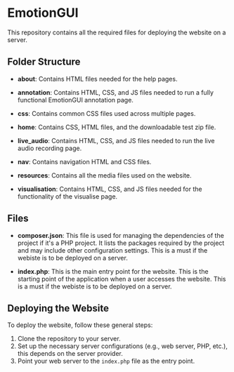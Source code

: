 # EmotionGUI

This repository contains all the required files for deploying the website on a server.

## Folder Structure

- **about**: Contains HTML files needed for the help pages.

- **annotation**: Contains HTML, CSS, and JS files needed to run a fully functional EmotionGUI annotation page.

- **css**: Contains common CSS files used across multiple pages.

- **home**: Contains CSS, HTML files, and the downloadable test zip file.

- **live_audio**: Contains HTML, CSS, and JS files needed to run the live audio recording page.

- **nav**: Contains navigation HTML and CSS files.

- **resources**: Contains all the media files used on the website.

- **visualisation**: Contains HTML, CSS, and JS files needed for the functionality of the visualise page.

## Files

- **composer.json**: This file is used for managing the dependencies of the project if it's a PHP project. It lists the packages required by the project and may include other configuration settings. This is a must if the webiste is to be deployed on a server.  

- **index.php**: This is the main entry point for the website. This is the starting point of the application when a user accesses the website. This is a must if the webiste is to be deployed on a server.  

## Deploying the Website

To deploy the website, follow these general steps:

1. Clone the repository to your server.
2. Set up the necessary server configurations (e.g., web server, PHP, etc.), this depends on the server provider.
5. Point your web server to the `index.php` file as the entry point.
